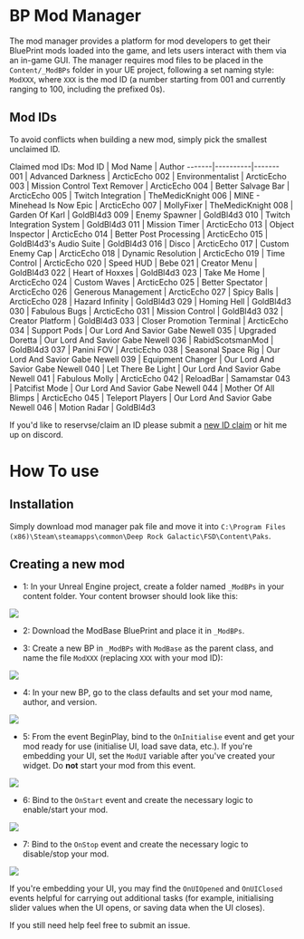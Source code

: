 # BP Mod Manager

The mod manager provides a platform for mod developers to get their BluePrint mods loaded into the game, and lets users interact with them via an in-game GUI. The manager requires mod files to be placed in the `Content/_ModBPs` folder in your UE project, following a set naming style: `ModXXX`, where `XXX` is the mod ID (a number starting from 001 and currently ranging to 100, including the prefixed 0s).

## Mod IDs

To avoid conflicts when building a new mod, simply pick the smallest unclaimed ID.

Claimed mod IDs:
 Mod ID | Mod Name | Author 
 -------|----------|-------
 001 | Advanced Darkness | ArcticEcho
 002 | Environmentalist | ArcticEcho
 003 | Mission Control Text Remover | ArcticEcho
 004 | Better Salvage Bar | ArcticEcho
 005 | Twitch Integration | TheMedicKnight
 006 | MINE - Minehead Is Now Epic | ArcticEcho
 007 | MollyFixer  | TheMedicKnight
 008 | Garden Of Karl | GoldBl4d3
 009 | Enemy Spawner | GoldBl4d3
 010 | Twitch Integration System | GoldBl4d3
 011 | Mission Timer | ArcticEcho
 013 | Object Inspector | ArcticEcho
 014 | Better Post Processing | ArcticEcho
 015 | GoldBl4d3's Audio Suite | GoldBl4d3
 016 | Disco | ArcticEcho
 017 | Custom Enemy Cap | ArcticEcho
 018 | Dynamic Resolution | ArcticEcho
 019 | Time Control | ArcticEcho
 020 | Speed HUD | Bebe
 021 | Creator Menu | GoldBl4d3
 022 | Heart of Hoxxes | GoldBl4d3
 023 | Take Me Home | ArcticEcho
 024 | Custom Waves | ArcticEcho
 025 | Better Spectator | ArcticEcho
 026 | Generous Management | ArcticEcho
 027 | Spicy Balls | ArcticEcho
 028 | Hazard Infinity | GoldBl4d3
 029 | Homing Hell | GoldBl4d3
 030 | Fabulous Bugs | ArcticEcho
 031 | Mission Control | GoldBl4d3
 032 | Creator Platform | GoldBl4d3
 033 | Closer Promotion Terminal | ArcticEcho
 034 | Support Pods | Our Lord And Savior Gabe Newell
 035 | Upgraded Doretta | Our Lord And Savior Gabe Newell
 036 | RabidScotsmanMod | GoldBl4d3
 037 | Panini FOV | ArcticEcho
 038 | Seasonal Space Rig | Our Lord And Savior Gabe Newell
 039 | Equipment Changer | Our Lord And Savior Gabe Newell
 040 | Let There Be Light | Our Lord And Savior Gabe Newell
 041 | Fabulous Molly | ArcticEcho
 042 | ReloadBar | Samamstar
 043 | Patcifist Mode | Our Lord And Savior Gabe Newell
 044 | Mother Of All Blimps | ArcticEcho
 045 | Teleport Players | Our Lord And Savior Gabe Newell
 046 | Motion Radar | GoldBl4d3
 
 If you'd like to reservse/claim an ID please submit a [new ID claim](https://github.com/ArcticEcho/DRG-Mod-Loader/issues/new?assignees=ArcticEcho&labels=ID+Claim&template=id-claim.md&title=ID+Claim) or hit me up on discord.


# How To use

## Installation

Simply download mod manager pak file and move it into `C:\Program Files (x86)\Steam\steamapps\common\Deep Rock Galactic\FSD\Content\Paks`.

## Creating a new mod

 - 1: In your Unreal Engine project, create a folder named `_ModBPs` in your content folder. Your content browser should look like this:
 
 ![](https://i.imgur.com/PaG745W.png)

 - 2: Download the ModBase BluePrint and place it in `_ModBPs`.
 
 - 3: Create a new BP in `_ModBPs` with `ModBase` as the parent class, and name the file `ModXXX` (replacing `XXX` with your mod ID):
 
 ![](https://i.imgur.com/5RtGtcM.png)
 
 - 4: In your new BP, go to the class defaults and set your mod name, author, and version.
 
 ![](https://i.imgur.com/woJnLN8.png)
 
 - 5: From the event BeginPlay, bind to the `OnInitialise` event and get your mod ready for use (initialise UI, load save data, etc.). If you're embedding your UI, set the `ModUI` variable after you've created your widget. Do **not** start your mod from this event.
 
 ![](https://i.imgur.com/5IWdC0T.png)
 
 - 6: Bind to the `OnStart` event and create the necessary logic to enable/start your mod.
 
 ![](https://i.imgur.com/mGCEqUB.png)
 
 - 7: Bind to the `OnStop` event and create the necessary logic to disable/stop your mod.
 
 ![](https://i.imgur.com/cBsGznq.png)
 
If you're embedding your UI, you may find the `OnUIOpened` and `OnUIClosed` events helpful for carrying out additional tasks (for example, initialising slider values when the UI opens, or saving data when the UI closes).

If you still need help feel free to submit an issue.
